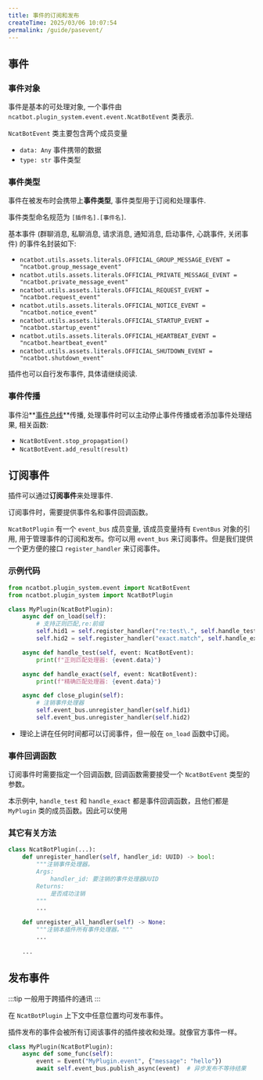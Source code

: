 ```yaml
---
title: 事件的订阅和发布
createTime: 2025/03/06 10:07:54
permalink: /guide/pasevent/
---
```


## 事件

### 事件对象

事件是基本的可处理对象, 一个事件由 `ncatbot.plugin_system.event.event.NcatBotEvent` 类表示.

`NcatBotEvent` 类主要包含两个成员变量

- `data: Any` 事件携带的数据
- `type: str` 事件类型

### 事件类型

事件在被发布时会携带上**事件类型**, 事件类型用于订阅和处理事件.

事件类型命名规范为 `[插件名].[事件名]`.

基本事件 (群聊消息, 私聊消息, 请求消息, 通知消息, 启动事件, 心跳事件, 关闭事件) 的事件名封装如下:

- `ncatbot.utils.assets.literals.OFFICIAL_GROUP_MESSAGE_EVENT = "ncatbot.group_message_event"`
- `ncatbot.utils.assets.literals.OFFICIAL_PRIVATE_MESSAGE_EVENT = "ncatbot.private_message_event"`
- `ncatbot.utils.assets.literals.OFFICIAL_REQUEST_EVENT = "ncatbot.request_event"`
- `ncatbot.utils.assets.literals.OFFICIAL_NOTICE_EVENT = "ncatbot.notice_event"`
- `ncatbot.utils.assets.literals.OFFICIAL_STARTUP_EVENT = "ncatbot.startup_event"`
- `ncatbot.utils.assets.literals.OFFICIAL_HEARTBEAT_EVENT = "ncatbot.heartbeat_event"`
- `ncatbot.utils.assets.literals.OFFICIAL_SHUTDOWN_EVENT = "ncatbot.shutdown_event"`

插件也可以自行发布事件, 具体请继续阅读.

### 事件传播

事件沿**[事件总线](../../3.%20组件介绍/4.%20EventBus.md)**传播, 处理事件时可以主动停止事件传播或者添加事件处理结果, 相关函数:

- `NcatBotEvent.stop_propagation()`
- `NcatBotEvent.add_result(result)`

## 订阅事件

插件可以通过**订阅事件**来处理事件.

订阅事件时，需要提供事件名和事件回调函数。

`NcatBotPlugin` 有一个 `event_bus` 成员变量, 该成员变量持有 `EventBus` 对象的引用, 用于管理事件的订阅和发布。你可以用 `event_bus` 来订阅事件。但是我们提供一个更方便的接口 `register_handler` 来订阅事件。

### 示例代码

```python
from ncatbot.plugin_system.event import NcatBotEvent
from ncatbot.plugin_system import NcatBotPlugin

class MyPlugin(NcatBotPlugin):
    async def on_load(self):
        # 支持正则匹配,re:前缀
        self.hid1 = self.register_handler("re:test\.", self.handle_test) # 订阅 test 插件发布的所有事件
        self.hid2 = self.register_handler("exact.match", self.handle_exact) # 订阅 exact 插件发布的 match 事件

    async def handle_test(self, event: NcatBotEvent):
        print(f"正则匹配处理器: {event.data}")

    async def handle_exact(self, event: NcatBotEvent):
        print(f"精确匹配处理器: {event.data}")

    async def close_plugin(self):
        # 注销事件处理器
        self.event_bus.unregister_handler(self.hid1)
        self.event_bus.unregister_handler(self.hid2)
```

- 理论上讲在任何时间都可以订阅事件，但一般在 `on_load` 函数中订阅。

### 事件回调函数

订阅事件时需要指定一个回调函数, 回调函数需要接受一个 `NcatBotEvent` 类型的参数。

本示例中, `handle_test` 和 `handle_exact` 都是事件回调函数，且他们都是 `MyPlugin` 类的成员函数。因此可以使用

### 其它有关方法

```python
class NcatBotPlugin(...):
    def unregister_handler(self, handler_id: UUID) -> bool:
        """注销事件处理器。
        Args:
            handler_id: 要注销的事件处理器UUID
        Returns:
            是否成功注销
        """
        ...

    def unregister_all_handler(self) -> None:
        """注销本插件所有事件处理器。"""
        ...
        
    ...
```


## 发布事件

:::tip
一般用于跨插件的通讯
:::

在 `NcatBotPlugin` 上下文中任意位置均可发布事件。

插件发布的事件会被所有订阅该事件的插件接收和处理。就像官方事件一样。

```python
class MyPlugin(NcatBotPlugin):
    async def some_func(self):
        event = Event("MyPlugin.event", {"message": "hello"})
        await self.event_bus.publish_async(event)  # 异步发布不等待结果
```


